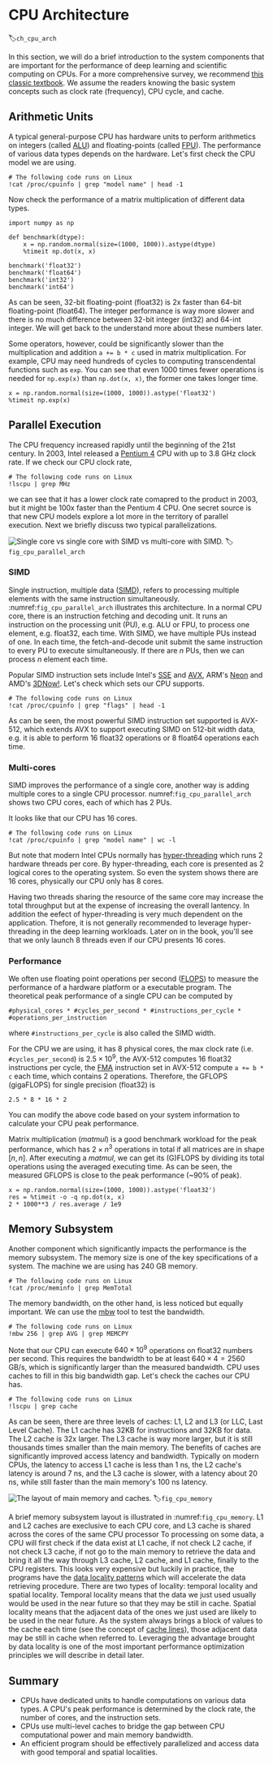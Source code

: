 # CPU Architecture
:label:`ch_cpu_arch`


In this section, we will do a brief introduction to the system components that are important for the performance of deep learning and scientific computing on CPUs. For a more comprehensive survey, we recommend [this classic textbook](https://www.amazon.com/Computer-Architecture-Quantitative-John-Hennessy/dp/012383872X). We assume the readers knowing the basic system concepts such as clock rate (frequency), CPU cycle, and cache.

## Arithmetic Units

A typical general-purpose CPU has hardware units to perform arithmetics on integers (called [ALU](https://en.wikipedia.org/wiki/Arithmetic_logic_unit)) and floating-points (called [FPU](https://en.wikipedia.org/wiki/Floating-point_unit)). The performance of various data types depends on the hardware. Let's first check the CPU model we are using.

```{.python .input  n=1}
# The following code runs on Linux
!cat /proc/cpuinfo | grep "model name" | head -1
```

Now check the performance of a matrix multiplication of different data types.

```{.python .input  n=6}
import numpy as np

def benchmark(dtype):
    x = np.random.normal(size=(1000, 1000)).astype(dtype)
    %timeit np.dot(x, x)

benchmark('float32')
benchmark('float64')
benchmark('int32')
benchmark('int64')
```

As can be seen, 32-bit floating-point (float32) is 2x faster than 64-bit floating-point (float64). The integer performance is way more slower and there is no much difference between 32-bit integer (int32) and 64-int integer. We will get back to the understand more about these numbers later.

Some operators, however, could be significantly slower than the multiplication and addition `a += b * c` used in matrix multiplication. For example, CPU may need hundreds of cycles to computing transcendental functions such as `exp`. You can see that even 1000 times fewer operations is needed for `np.exp(x)` than `np.dot(x, x)`, the former one takes longer time.

```{.python .input  n=14}
x = np.random.normal(size=(1000, 1000)).astype('float32')
%timeit np.exp(x)
```

## Parallel Execution

The CPU frequency increased rapidly until the beginning of the 21st century. In 2003, Intel released a [Pentium 4](https://en.wikipedia.org/wiki/Pentium_4) CPU with up to 3.8 GHz clock rate. If we check our CPU clock rate,

```{.python .input}
# The following code runs on Linux
!lscpu | grep MHz
```

we can see that it has a lower clock rate comapred to the product in 2003, but it might be 100x faster than the Pentium 4 CPU. One secret source is that new CPU models explore a lot more in the territory of parallel execution. Next we briefly discuss two typical parallelizations.

![Single core vs single core with SIMD vs multi-core with SIMD.](../img/cpu_parallel_arch.svg)
:label:`fig_cpu_parallel_arch`

### SIMD

Single instruction, multiple data ([SIMD](https://en.wikipedia.org/wiki/SIMD)), refers to processing multiple elements with the same instruction simultaneously. :numref:`fig_cpu_parallel_arch` illustrates this architecture. In a normal CPU core, there is an instruction fetching and decoding unit. It runs an instruction on the processing unit (PU), e.g. ALU or FPU, to process one element, e.g. float32, each time. With SIMD, we have multiple PUs instead of one. In each time, the fetch-and-decode unit submit the same instruction to every PU to execute simultaneously. If there are $n$ PUs, then we can process $n$ element each time.

Popular SIMD instruction sets include Intel's [SSE](https://en.wikipedia.org/wiki/Streaming_SIMD_Extensions) and [AVX](https://en.wikipedia.org/wiki/Advanced_Vector_Extensions), ARM's [Neon](https://en.wikipedia.org/wiki/ARM_architecture#Advanced_SIMD_(NEON)) and AMD's [3DNow!](https://en.wikipedia.org/wiki/3DNow!). Let's check which sets our CPU supports.

```{.python .input}
# The following code runs on Linux
!cat /proc/cpuinfo | grep "flags" | head -1
```

As can be seen, the most powerful SIMD instruction set supported is AVX-512, which
extends AVX to support executing SIMD on 512-bit width data, e.g. it is able to perform 16 float32 operations or 8
float64 operations each time.

### Multi-cores

SIMD improves the performance of a single core, another way is adding multiple
cores to a single CPU processor. numref:`fig_cpu_parallel_arch` shows two CPU
cores, each of which has 2 PUs. 

It looks like that our CPU has 16 cores.

```{.python .input}
# The following code runs on Linux
!cat /proc/cpuinfo | grep "model name" | wc -l
```

But note that modern Intel CPUs normally has 
[hyper-threading](https://en.wikipedia.org/wiki/Hyper-threading) which runs 2 hardware
threads per core. By hyper-threading, each core is presented
as 2 logical cores to the operating system. So even the system shows there are 16
cores, physically our CPU only has 8 cores.

Having two threads sharing the resource of the same core may increase the total throughput but at the expense of increasing the overall lantency.
In addition the eefect of hyper-threading is very much dependent on the application.
Thefore, it is not generally recommended to leverage hyper-threading in the deep learning workloads.
Later on in the book, you'll see that we only launch 8 threads even if our CPU presents 16 cores.

### Performance

We often use floating point operations per second ([FLOPS](https://en.wikipedia.org/wiki/FLOPS)) to measure the performance of a hardware platform or a executable program.
The theoretical peak performance of a single CPU can be computed by

`#physical_cores * #cycles_per_second * #instructions_per_cycle * #operations_per_instruction`

where `#instructions_per_cycle` is also called the SIMD width.

For the CPU we are using, it has 8 physical cores, the max clock rate (i.e. `#cycles_per_second`) is $2.5\times 10^9$, the AVX-512 computes 16 float32 instructions per cycle, the [FMA](https://en.wikipedia.org/wiki/FMA_instruction_set) instruction set in AVX-512 compute `a += b * c` each time, which contains 2 operations. Therefore, the GFLOPS (gigaFLOPS) for single precision (float32) is

```{.python .input}
2.5 * 8 * 16 * 2
```

You can modify the above code based on your system information to calculate your CPU peak performance.

Matrix multiplication (*matmul*) is a good benchmark workload for the peak performance, which has $2\times n^3$ operations in total if all matrices are in shape $[n, n]$. After executing a *matmul*, we can get its (G)FLOPS by dividing its total operations using the averaged executing time. As can be seen, the measured GFLOPS is close to the peak performance (~90% of peak).

```{.python .input}
x = np.random.normal(size=(1000, 1000)).astype('float32')
res = %timeit -o -q np.dot(x, x)
2 * 1000**3 / res.average / 1e9
```

## Memory Subsystem

Another component which significantly impacts the performance is the memory subsystem. The memory size is one of the key specifications of a system. The machine we are using has 240 GB memory.

```{.python .input}
# The following code runs on Linux
!cat /proc/meminfo | grep MemTotal
```

The memory bandwidth, on the other hand, is less noticed but equally important. We can use the
[mbw](http://manpages.ubuntu.com/manpages/xenial/man1/mbw.1.html) tool to test
the bandwidth.

```{.python .input}
# The following code runs on Linux
!mbw 256 | grep AVG | grep MEMCPY
```

Note that our CPU can execute $640\times 10^9$ operations on float32 numbers per second. This
requires the bandwidth to be at least $640\times 4=2560$ GB/s, which is significantly
larger than the measured bandwidth. CPU uses caches to fill
in this big bandwidth gap. Let's check the caches our CPU has.

```{.python .input}
# The following code runs on Linux
!lscpu | grep cache
```

As can be seen, there are three levels of caches: L1, L2 and L3 (or LLC, Last Level Cache). The L1 cache has 32KB for instructions and 32KB for data. The L2 cache is 32x larger. The L3 cache is way more larger, but it is still thousands times smaller than the main memory. The benefits of caches are significantly improved access latency and bandwidth. Typically on modern CPUs,
the latency to access L1 cache is less than 1 ns, the L2 cache's latency is around 7 ns, and the L3 cache is slower, with a latency about 20 ns, while still faster than the main memory's 100 ns latency.


![The layout of main memory and caches.](../img/cpu_memory.svg)
:label:`fig_cpu_memory`

A brief memory subsystem layout is illustrated in :numref:`fig_cpu_memory`.
L1 and L2 caches are execlusive to each CPU core, and L3 cache is shared across the cores of the same CPU processor
To processing on some data, a CPU will first check if the data exist at L1 cache, if not check L2 cache, if not check L3 cache, if not go to the main memory to retrieve the data and bring it all the way through L3 cache, L2 cache, and L1 cache, finally to the CPU registers.
This looks very expensive but luckily in practice, the programs have the [data locality patterns](https://en.wikipedia.org/wiki/Locality_of_reference) which will accelerate the data retrieving procedure. There are two types of locality: temporal locality and spatial locality.
Temporal locality means that the data we just used usually would be used in the near future so that they may be still in cache. Spatial locality means that the adjacent data of the ones we just used are likely to be used in the near future. As the system always brings a block of values to the cache each time (see the concept of [cache lines](https://en.wikipedia.org/wiki/CPU_cache#CACHE-LINES)), those adjacent data may be still in cache when referred to.
Leveraging the advantage brought by data locality is one of the most important performance optimization principles we will describe in detail later.

## Summary

- CPUs have dedicated units to handle computations on various data types. A CPU's peak performance is determined by the clock rate, the number of cores, and the instruction sets.
- CPUs use multi-level caches to bridge the gap between CPU computational power and main memory bandwidth.
- An efficient program should be effectively parallelized and access data with good temporal and spatial localities.
